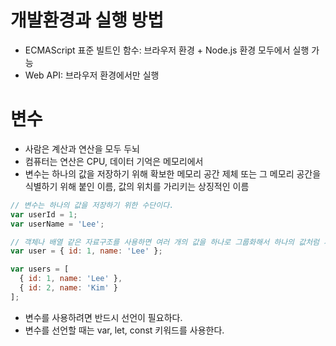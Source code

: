 # 개발환경과 실행 방법

- ECMAScript 표준 빌트인 함수: 브라우저 환경 + Node.js 환경 모두에서 실행 가능
- Web API: 브라우저 환경에서만 실행

# 변수

- 사람은 계산과 연산을 모두 두뇌
- 컴퓨터는 연산은 CPU, 데이터 기억은 메모리에서
- 변수는 하나의 값을 저장하기 위해 확보한 메모리 공간 제체 또는 그 메모리 공간을 식별하기 위해 붙인 이름, 값의 위치를 가리키는 상징적인 이름

```javascript
// 변수는 하나의 값을 저장하기 위한 수단이다.
var userId = 1;
var userName = 'Lee';

// 객체나 배열 같은 자료구조를 사용하면 여러 개의 값을 하나로 그룹화해서 하나의 값처럼 사용할 수 있다.
var user = { id: 1, name: 'Lee' };

var users = [
  { id: 1, name: 'Lee' },
  { id: 2, name: 'Kim' }
];
```

- 변수를 사용하려면 반드시 선언이 필요하다.
- 변수를 선언할 때는 var, let, const 키워드를 사용한다.
